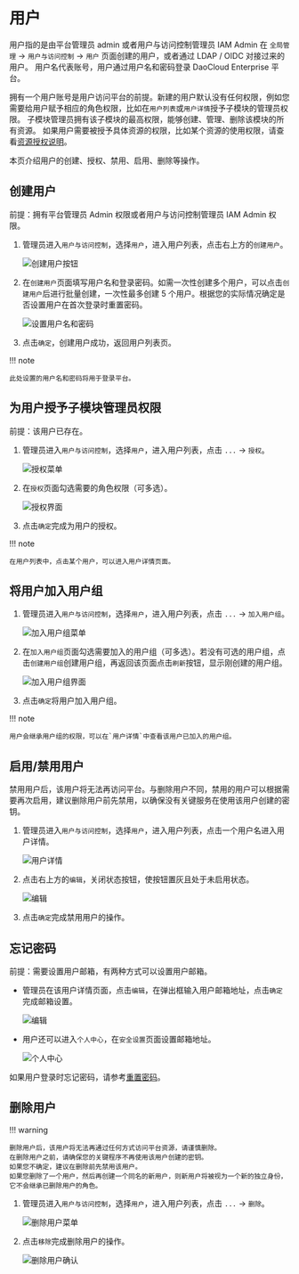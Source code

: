 # 用户

用户指的是由平台管理员 admin 或者用户与访问控制管理员 IAM Admin 在 `全局管理` -> `用户与访问控制` -> `用户` 页面创建的用户，或者通过 LDAP / OIDC 对接过来的用户。
用户名代表账号，用户通过用户名和密码登录 DaoCloud Enterprise 平台。

拥有一个用户账号是用户访问平台的前提。新建的用户默认没有任何权限，例如您需要给用户赋予相应的角色权限，比如在`用户列表`或`用户详情`授予子模块的管理员权限。
子模块管理员拥有该子模块的最高权限，能够创建、管理、删除该模块的所有资源。
如果用户需要被授予具体资源的权限，比如某个资源的使用权限，请查看[资源授权说明](#_3)。

本页介绍用户的创建、授权、禁用、启用、删除等操作。

## 创建用户

前提：拥有平台管理员 Admin 权限或者用户与访问控制管理员 IAM Admin 权限。

1. 管理员进入`用户与访问控制`，选择`用户`，进入用户列表，点击右上方的`创建用户`。

    ![创建用户按钮](../../images/createuser01.png)

2. 在`创建用户`页面填写用户名和登录密码。如需一次性创建多个用户，可以点击`创建用户`后进行批量创建，一次性最多创建 5 个用户。根据您的实际情况确定是否设置用户在首次登录时重置密码。

    ![设置用户名和密码](../../images/createuser02.png)

3. 点击`确定`，创建用户成功，返回用户列表页。

!!! note

    此处设置的用户名和密码将用于登录平台。

## 为用户授予子模块管理员权限

前提：该用户已存在。

1. 管理员进入`用户与访问控制`，选择`用户`，进入用户列表，点击 `...` -> `授权`。

    ![授权菜单](../../images/authorize01.png)

2. 在`授权`页面勾选需要的角色权限（可多选）。

    ![授权界面](../../images/authorize02.png)

3. 点击`确定`完成为用户的授权。

!!! note

    在用户列表中，点击某个用户，可以进入用户详情页面。

## 将用户加入用户组

1. 管理员进入`用户与访问控制`，选择`用户`，进入用户列表，点击 `...` -> `加入用户组`。

    ![加入用户组菜单](../../images/joingroup01.png)

2. 在`加入用户组`页面勾选需要加入的用户组（可多选）。若没有可选的用户组，点击`创建用户组`创建用户组，再返回该页面点击`刷新`按钮，显示刚创建的用户组。

    ![加入用户组界面](../../images/joingroup02.png)

3. 点击`确定`将用户加入用户组。

!!! note

    用户会继承用户组的权限，可以在`用户详情`中查看该用户已加入的用户组。

## 启用/禁用用户

禁用用户后，该用户将无法再访问平台。与删除用户不同，禁用的用户可以根据需要再次启用，建议删除用户前先禁用，以确保没有关键服务在使用该用户创建的密钥。

1. 管理员进入`用户与访问控制`，选择`用户`，进入用户列表，点击一个用户名进入用户详情。

    ![用户详情](../../images/createuser03.png)

2. 点击右上方的`编辑`，关闭状态按钮，使按钮置灰且处于未启用状态。

    ![编辑](../../images/enableuser.png)

3. 点击`确定`完成禁用用户的操作。

## 忘记密码

前提：需要设置用户邮箱，有两种方式可以设置用户邮箱。

- 管理员在该用户详情页面，点击`编辑`，在弹出框输入用户邮箱地址，点击`确定`完成邮箱设置。

    ![编辑](../../images/enableuser.png)

- 用户还可以进入`个人中心`，在`安全设置`页面设置邮箱地址。

    ![个人中心](../../images/mailbox.png)

如果用户登录时忘记密码，请参考[重置密码](../password.md)。

## 删除用户

!!! warning

    删除用户后，该用户将无法再通过任何方式访问平台资源，请谨慎删除。
    在删除用户之前，请确保您的关键程序不再使用该用户创建的密钥。
    如果您不确定，建议在删除前先禁用该用户。
    如果您删除了一个用户，然后再创建一个同名的新用户，则新用户将被视为一个新的独立身份，它不会继承已删除用户的角色。

1. 管理员进入`用户与访问控制`，选择`用户`，进入用户列表，点击 `...` -> `删除`。

    ![删除用户菜单](../../images/deleteuser01.png)

2. 点击`移除`完成删除用户的操作。

    ![删除用户确认](../../images/deleteuser02.png)
